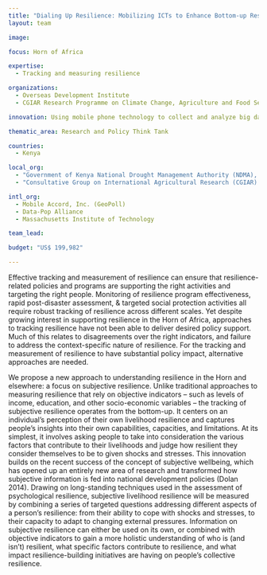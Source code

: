 ```yaml
---
title: "Dialing Up Resilience: Mobilizing ICTs to Enhance Bottom-up Resilience Measurement, Programming, and Governance"
layout: team

image: 

focus: Horn of Africa

expertise:
  - Tracking and measuring resilience

organizations:
  - Overseas Development Institute
  - CGIAR Research Programme on Climate Change, Agriculture and Food Security (CCAFS)

innovation: Using mobile phone technology to collect and analyze big data

thematic_area: Research and Policy Think Tank

countries: 
  - Kenya

local_org: 
  - "Government of Kenya National Drought Management Authority (NDMA), Ministry for the Development of Northern Kenya and other Arid Lands"
  - "Consultative Group on International Agricultural Research (CGIAR) program for Climate Change, Agriculture, and Food Security (CCAFS)"

intl_org:
  - Mobile Accord, Inc. (GeoPoll)
  - Data-Pop Alliance
  - Massachusetts Institute of Technology

team_lead: 

budget: "US$ 199,982"

---
```


Effective tracking and measurement of resilience can ensure that   resilience-related policies and programs are supporting the right activities and targeting the right people. Monitoring of resilience program effectiveness, rapid post-disaster assessment, & targeted social protection activities all require robust tracking of resilience across different scales. Yet despite growing interest in supporting resilience in the Horn of Africa, approaches to tracking resilience have not been able to deliver desired policy support. Much of this relates to disagreements over the right indicators, and failure to address the context-specific nature of resilience. For the tracking and measurement of resilience to have substantial policy impact, alternative approaches are needed.

We propose a new approach to understanding resilience in the Horn and elsewhere: a focus on subjective resilience. Unlike traditional approaches to measuring resilience that rely on objective indicators – such as levels of income, education, and other socio-economic variables – the tracking of subjective resilience operates from the bottom-up. It centers on an individual’s perception of their own livelihood resilience and captures people’s insights into their own capabilities, capacities, and limitations. At its simplest, it involves asking people to take into consideration the various factors that contribute to their livelihoods and judge how resilient they consider themselves to be to given shocks and stresses. This innovation builds on the recent success of the concept of subjective wellbeing, which has opened up an entirely new area of research and transformed how subjective information is fed into national development policies (Dolan 2014). Drawing on long-standing techniques used in the assessment of psychological resilience, subjective livelihood resilience will be measured by combining a series of targeted questions addressing different aspects of a person’s resilience: from their ability to cope with shocks and stresses, to their capacity to adapt to changing external pressures. Information on subjective resilience can either be used on its own, or combined with objective indicators to gain a more holistic understanding of who is (and isn’t) resilient,  what specific factors contribute to resilience, and what impact resilience-building initiatives are having on people’s collective resilience.
